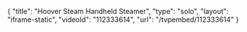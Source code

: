 {
    "title": "Hoover Steam Handheld Steamer",
    "type": "solo",
    "layout": "iframe-static",
    "videoId": "112333614",
    "url": "\/tvpembed\/112333614"
}